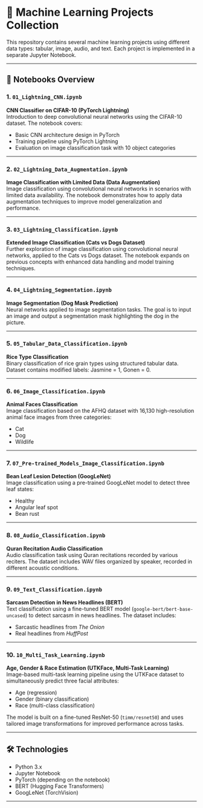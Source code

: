 # 🧠 Machine Learning Projects Collection

This repository contains several machine learning projects using different data types: tabular, image, audio, and text. Each project is implemented in a separate Jupyter Notebook.

---

## 📁 Notebooks Overview

### 1. `01_Lightning_CNN.ipynb`  
**CNN Classifier on CIFAR-10 (PyTorch Lightning)**  
Introduction to deep convolutional neural networks using the CIFAR-10 dataset. The notebook covers:
- Basic CNN architecture design in PyTorch
- Training pipeline using PyTorch Lightning
- Evaluation on image classification task with 10 object categories

---

### 2. `02_Lightning_Data_Augmentation.ipynb`  
**Image Classification with Limited Data (Data Augmentation)**  
Image classification using convolutional neural networks in scenarios with limited data availability. The notebook demonstrates how to apply data augmentation techniques to improve model generalization and performance.

---

### 3. `03_Lightning_Classification.ipynb`  
**Extended Image Classification (Cats vs Dogs Dataset)**  
Further exploration of image classification using convolutional neural networks, applied to the Cats vs Dogs dataset. The notebook expands on previous concepts with enhanced data handling and model training techniques.

---

### 4. `04_Lightning_Segmentation.ipynb`  
**Image Segmentation (Dog Mask Prediction)**  
Neural networks applied to image segmentation tasks. The goal is to input an image and output a segmentation mask highlighting the dog in the picture.

---

### 5. `05_Tabular_Data_Classification.ipynb`
**Rice Type Classification**  
Binary classification of rice grain types using structured tabular data. Dataset contains modified labels: Jasmine = 1, Gonen = 0.

---

### 6. `06_Image_Classification.ipynb`
**Animal Faces Classification**  
Image classification based on the AFHQ dataset with 16,130 high-resolution animal face images from three categories:
- Cat
- Dog
- Wildlife

---

### 7. `07_Pre-trained_Models_Image_Classification.ipynb`
**Bean Leaf Lesion Detection (GoogLeNet)**  
Image classification using a pre-trained GoogLeNet model to detect three leaf states:
- Healthy
- Angular leaf spot
- Bean rust

---

### 8. `08_Audio_Classification.ipynb`
**Quran Recitation Audio Classification**  
Audio classification task using Quran recitations recorded by various reciters. The dataset includes WAV files organized by speaker, recorded in different acoustic conditions.

---

### 9. `09_Text_Classification.ipynb`
**Sarcasm Detection in News Headlines (BERT)**  
Text classification using a fine-tuned BERT model (`google-bert/bert-base-uncased`) to detect sarcasm in news headlines. The dataset includes:
- Sarcastic headlines from *The Onion*
- Real headlines from *HuffPost*

---

### 10. `10_Multi_Task_Learning.ipynb`  
**Age, Gender & Race Estimation (UTKFace, Multi-Task Learning)**  
Image-based multi-task learning pipeline using the UTKFace dataset to simultaneously predict three facial attributes:
- Age (regression)
- Gender (binary classification)
- Race (multi-class classification)

The model is built on a fine-tuned ResNet-50 (`timm/resnet50`) and uses tailored image transformations for improved performance across tasks.

---

## 🛠 Technologies

- Python 3.x  
- Jupyter Notebook  
- PyTorch (depending on the notebook)  
- BERT (Hugging Face Transformers)  
- GoogLeNet (TorchVision)

---


